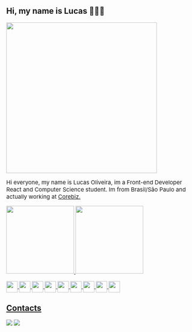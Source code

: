 ## Hi, my name is Lucas 🧑🏻‍💻

<div>
<p align="left">
<img align="center" width="400" src="https://c.tenor.com/Unrbryt4npgAAAAC/anime-sad.gif" />
<p style="font-size: 15px">Hi everyone, my name is Lucas Oliveira, im a Front-end Developer React and Computer Science student. Im from Brasil/São Paulo and actually working at <a href="https://www.corebiz.ag/en">Corebiz.</a></p>
</div>
<div>
  <a href="https://github.com/lukaskunn">
  <img height="180em" src="https://github-readme-stats.vercel.app/api?username=lukaskunn&show_icons=true&theme=merko&include_all_commits=true&count_private=true"/>
  <img height="180em" src="https://github-readme-stats.vercel.app/api/top-langs/?username=lukaskunn&layout=compact&langs_count=7&theme=dracula"/>
</div>
  <div style="display: inline_block"><br>
  <img align="center"  height="30"  src="https://img.shields.io/badge/React-20232A?style=for-the-badge&logo=react&logoColor=61DAFB">
  <img align="center"  height="30"  src="https://img.shields.io/badge/-VTEX-red?style=for-the-badge&logoColor=61DAFB">
  <img align="center"  height="30"  src="https://img.shields.io/badge/JavaScript-F7DF1E?style=for-the-badge&logo=javascript&logoColor=black">
  <img align="center"  height="30"  src="https://img.shields.io/badge/TypeScript-007ACC?style=for-the-badge&logo=typescript&logoColor=white">
  <img align="center"  height="30"  src="https://img.shields.io/badge/HTML5-E34F26?style=for-the-badge&logo=html5&logoColor=white">
  <img align="center"  height="30"  src="https://img.shields.io/badge/CSS3-1572B6?style=for-the-badge&logo=css3&logoColor=white">
  <img align="center"  height="30"  src="https://img.shields.io/badge/Node.js-339933?style=for-the-badge&logo=nodedotjs&logoColor=white">
  <img align="center"  height="30"  src="https://img.shields.io/badge/Express.js-000000?style=for-the-badge&logo=express&logoColor=white">
  <img align="center"  height="30"  src="https://img.shields.io/badge/Sass-CC6699?style=for-the-badge&logo=sass&logoColor=white">
</div>
  
  ## Contacts
  <div> 
  <a href = "mailto:lucassioliveira098@gmail.com"><img src="https://img.shields.io/badge/-Gmail-%23333?style=for-the-badge&logo=gmail&logoColor=white" target="_blank"></a>
  <a href="https://www.linkedin.com/in/lucas-oliveira-997810198" target="_blank"><img src="https://img.shields.io/badge/-LinkedIn-%230077B5?style=for-the-badge&logo=linkedin&logoColor=white" target="_blank"></a>
